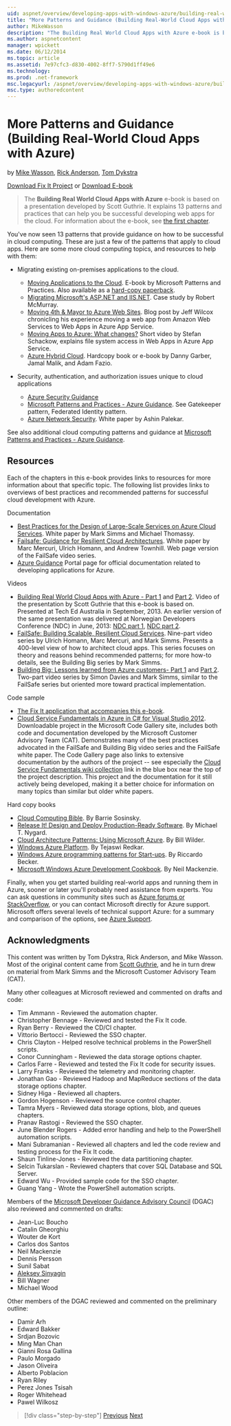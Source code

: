 ```yaml
---
uid: aspnet/overview/developing-apps-with-windows-azure/building-real-world-cloud-apps-with-windows-azure/more-patterns-and-guidance
title: "More Patterns and Guidance (Building Real-World Cloud Apps with Azure) | Microsoft Docs"
author: MikeWasson
description: "The Building Real World Cloud Apps with Azure e-book is based on a presentation developed by Scott Guthrie. It explains 13 patterns and practices that can he..."
ms.author: aspnetcontent
manager: wpickett
ms.date: 06/12/2014
ms.topic: article
ms.assetid: 7e97cfc3-d830-4002-8ff7-5790d1ff49e6
ms.technology: 
ms.prod: .net-framework
msc.legacyurl: /aspnet/overview/developing-apps-with-windows-azure/building-real-world-cloud-apps-with-windows-azure/more-patterns-and-guidance
msc.type: authoredcontent
---
```

More Patterns and Guidance (Building Real-World Cloud Apps with Azure)
====================
by [Mike Wasson](https://github.com/MikeWasson), [Rick Anderson](https://github.com/Rick-Anderson), [Tom Dykstra](https://github.com/tdykstra)

[Download Fix It Project](http://code.msdn.microsoft.com/Fix-It-app-for-Building-cdd80df4) or [Download E-book](http://blogs.msdn.com/b/microsoft_press/archive/2014/07/23/free-ebook-building-cloud-apps-with-microsoft-azure.aspx)

> The **Building Real World Cloud Apps with Azure** e-book is based on a presentation developed by Scott Guthrie. It explains 13 patterns and practices that can help you be successful developing web apps for the cloud. For information about the e-book, see [the first chapter](introduction.md).


You've now seen 13 patterns that provide guidance on how to be successful in cloud computing. These are just a few of the patterns that apply to cloud apps. Here are some more cloud computing topics, and resources to help with them:

- Migrating existing on-premises applications to the cloud. 

    - [Moving Applications to the Cloud](https://msdn.microsoft.com/library/ff728592.aspx). E-book by Microsoft Patterns and Practices. Also available as a [hard-copy paperback](https://www.amazon.com/dp/1621140202).
    - [Migrating Microsoft's ASP.NET and IIS.NET](https://go.microsoft.com/fwlink/?LinkId=400656). Case study by Robert McMurray.
    - [Moving 4th &amp; Mayor to Azure Web Sites](http://www.jeff.wilcox.name/2013/04/4thandmayor-azure-websites/). Blog post by Jeff Wilcox chronicling his experience moving a web app from Amazon Web Services to Web Apps in Azure App Service.
    - [Moving Apps to Azure: What changes?](https://azure.microsoft.com/documentation/videos/web-sites-internals-and-the-file-system/) Short video by Stefan Schackow, explains file system access in Web Apps in Azure App Service.
    - [Azure Hybrid Cloud](https://www.amazon.com/dp/B00EOP4UQW). Hardcopy book or e-book by Danny Garber, Jamal Malik, and Adam Fazio.
- Security, authentication, and authorization issues unique to cloud applications

    - [Azure Security Guidance](https://azure.microsoft.com/blog/2014/02/10/best-practices-windows-azure-websites-waws/)
    - [Microsoft Patterns and Practices - Azure Guidance](https://msdn.microsoft.com/library/dn568099.aspx). See Gatekeeper pattern, Federated Identity pattern.
    - [Azure Network Security](https://download.microsoft.com/download/4/3/9/43902EC9-410E-4875-8800-0788BE146A3D/Windows%20Azure%20Network%20Security%20Whitepaper%20-%20FINAL.docx). White paper by Ashin Palekar.

See also additional cloud computing patterns and guidance at [Microsoft Patterns and Practices - Azure Guidance](https://msdn.microsoft.com/library/dn568099.aspx).

<a id="resources"></a>
## Resources

Each of the chapters in this e-book provides links to resources for more information about that specific topic. The following list provides links to overviews of best practices and recommended patterns for successful cloud development with Azure.

Documentation

- [Best Practices for the Design of Large-Scale Services on Azure Cloud Services](https://msdn.microsoft.com/library/windowsazure/jj717232.aspx). White paper by Mark Simms and Michael Thomassy.
- [Failsafe: Guidance for Resilient Cloud Architectures](https://msdn.microsoft.com/library/windowsazure/jj853352.aspx). White paper by Marc Mercuri, Ulrich Homann, and Andrew Townhill. Web page version of the FailSafe video series.
- [Azure Guidance](https://azure.microsoft.com/develop/net/guidance/) Portal page for official documentation related to developing applications for Azure.

Videos

- [Building Real World Cloud Apps with Azure - Part 1](https://channel9.msdn.com/Events/TechEd/Australia/2013/AZR324) and [Part 2](https://channel9.msdn.com/Events/TechEd/Australia/2013/AZR325). Video of the presentation by Scott Guthrie that this e-book is based on. Presented at Tech Ed Australia in September, 2013. An earlier version of the same presentation was delivered at Norwegian Developers Conference (NDC) in June, 2013: [NDC part 1](http://vimeo.com/68215538), [NDC part 2](http://vimeo.com/68215602).
- [FailSafe: Building Scalable, Resilient Cloud Services](https://channel9.msdn.com/Series/FailSafe). Nine-part video series by Ulrich Homann, Marc Mercuri, and Mark Simms. Presents a 400-level view of how to architect cloud apps. This series focuses on theory and reasons behind recommended patterns; for more how-to details, see the Building Big series by Mark Simms.
- [Building Big: Lessons learned from Azure customers- Part 1](https://channel9.msdn.com/Events/Build/2012/3-029) and [Part 2](https://channel9.msdn.com/Events/Build/2012/3-030). Two-part video series by Simon Davies and Mark Simms, similar to the FailSafe series but oriented more toward practical implementation.

Code sample

- [The Fix It application that accompanies this e-book](https://code.msdn.microsoft.com/Fix-It-app-for-Building-cdd80df4?cdn_id=2013-12-03-002).
- [Cloud Service Fundamentals in Azure in C# for Visual Studio 2012](http://aka.ms/csf). Downloadable project in the Microsoft Code Gallery site, includes both code and documentation developed by the Microsoft Customer Advisory Team (CAT). Demonstrates many of the best practices advocated in the FailSafe and Building Big video series and the FailSafe white paper. The Code Gallery page also links to extensive documentation by the authors of the project -- see especially the [Cloud Service Fundamentals wiki collection](https://social.technet.microsoft.com/wiki/contents/articles/17987.cloud-service-fundamentals.aspx) link in the blue box near the top of the project description. This project and the documentation for it still actively being developed, making it a better choice for information on many topics than similar but older white papers.

Hard copy books

- [Cloud Computing Bible](https://www.amazon.com/dp/0470903562). By Barrie Sosinsky.
- [Release It! Design and Deploy Production-Ready Software](https://www.amazon.com/Release-It-Production-Ready-Pragmatic-Programmers/dp/0978739213). By Michael T. Nygard.
- [Cloud Architecture Patterns: Using Microsoft Azure](http://shop.oreilly.com/product/0636920023777.do). By Bill Wilder.
- [Windows Azure Platform](https://www.amazon.com/dp/1430235632). By Tejaswi Redkar.
- [Windows Azure programming patterns for Start-ups](https://www.amazon.com/dp/1849685606). By Riccardo Becker.
- [Microsoft Windows Azure Development Cookbook](https://www.amazon.com/dp/1849682224). By Neil Mackenzie.

Finally, when you get started building real-world apps and running them in Azure, sooner or later you'll probably need assistance from experts. You can ask questions in community sites such as [Azure forums or StackOverflow](https://azure.microsoft.com/support/forums/), or you can contact Microsoft directly for Azure support. Microsoft offers several levels of technical support Azure: for a summary and comparison of the options, see [Azure Support](https://azure.microsoft.com/support/plans/).

<a id="acknowledgments"></a>
## Acknowledgments

This content was written by Tom Dykstra, Rick Anderson, and Mike Wasson. Most of the original content came from [Scott Guthrie](https://weblogs.asp.net/scottgu/), and he in turn drew on material from Mark Simms and the Microsoft Customer Advisory Team (CAT).

Many other colleagues at Microsoft reviewed and commented on drafts and code:

- Tim Ammann - Reviewed the automation chapter.
- Christopher Bennage - Reviewed and tested the Fix It code.
- Ryan Berry - Reviewed the CD/CI chapter.
- Vittorio Bertocci - Reviewed the SSO chapter.
- Chris Clayton - Helped resolve technical problems in the PowerShell scripts.
- Conor Cunningham - Reviewed the data storage options chapter.
- Carlos Farre - Reviewed and tested the Fix It code for security issues.
- Larry Franks - Reviewed the telemetry and monitoring chapter.
- Jonathan Gao - Reviewed Hadoop and MapReduce sections of the data storage options chapter.
- Sidney Higa - Reviewed all chapters.
- Gordon Hogenson - Reviewed the source control chapter.
- Tamra Myers - Reviewed data storage options, blob, and queues chapters.
- Pranav Rastogi - Reviewed the SSO chapter.
- June Blender Rogers - Added error handling and help to the PowerShell automation scripts.
- Mani Subramanian - Reviewed all chapters and led the code review and testing process for the Fix It code.
- Shaun Tinline-Jones - Reviewed the data partitioning chapter.
- Selcin Tukarslan - Reviewed chapters that cover SQL Database and SQL Server.
- Edward Wu - Provided sample code for the SSO chapter.
- Guang Yang - Wrote the PowerShell automation scripts.

Members of the [Microsoft Developer Guidance Advisory Council](http://aka.ms/DGAC) (DGAC) also reviewed and commented on drafts:

- Jean-Luc Boucho
- Catalin Gheorghiu
- Wouter de Kort
- Carlos dos Santos
- Neil Mackenzie
- Dennis Persson
- Sunil Sabat
- [Aleksey Sinyagin](http://www.linkedin.com/in/sinyagin)
- Bill Wagner
- Michael Wood

Other members of the DGAC reviewed and commented on the preliminary outline:

- Damir Arh
- Edward Bakker
- Srdjan Bozovic
- Ming Man Chan
- Gianni Rosa Gallina
- Paulo Morgado
- Jason Oliveira
- Alberto Poblacion
- Ryan Riley
- Perez Jones Tsisah
- Roger Whitehead
- Pawel Wilkosz

> [!div class="step-by-step"]
> [Previous](queue-centric-work-pattern.md)
> [Next](the-fix-it-sample-application.md)
